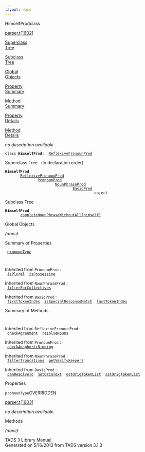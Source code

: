 ```yaml
---
layout: docs
---
```

<span class="title">HimselfProd</span><span class="type">class</span>

[parser.t](../file/parser.t.html)\[[1602](../source/parser.t.html#1602)\]

[Superclass  
Tree](#_SuperClassTree_)

[Subclass  
Tree](#_SubClassTree_)

[Global  
Objects](#_ObjectSummary_)

[Property  
Summary](#_PropSummary_)

[Method  
Summary](#_MethodSummary_)

[Property  
Details](#_Properties_)

[Method  
Details](#_Methods_)

<div class="fdesc">

*no description available*

`class `**`HimselfProd`**` :   `[`ReflexivePronounProd`](../object/ReflexivePronounProd.html)

</div>

<span id="_SuperClassTree_"></span>

<div class="mjhd">

<span class="hdln">Superclass Tree</span>   (in declaration order)

</div>

**`HimselfProd`**  
`         `[`ReflexivePronounProd`](../object/ReflexivePronounProd.html)  
`                 `[`PronounProd`](../object/PronounProd.html)  
`                         `[`NounPhraseProd`](../object/NounPhraseProd.html)  
`                                 `[`BasicProd`](../object/BasicProd.html)  
`                                         object`  
<span id="_SubClassTree_"></span>

<div class="mjhd">

<span class="hdln">Subclass Tree</span>  

</div>

**`HimselfProd`**  
`         `[`completeNounPhraseWithoutAll(himself)`](../object/completeNounPhraseWithoutAll(himself).html)  
<span id="_ObjectSummary_"></span>

<div class="mjhd">

<span class="hdln">Global Objects</span>  

</div>

*(none)* <span id="_PropSummary_"></span>

<div class="mjhd">

<span class="hdln">Summary of Properties</span>  

</div>

` `[`pronounType`](#pronounType)`  `

` `

Inherited from `PronounProd` :  
` `[`isPlural`](../object/PronounProd.html#isPlural)`  `[`isPossessive`](../object/PronounProd.html#isPossessive)`  `

Inherited from `NounPhraseProd` :  
` `[`filterForCollectives`](../object/NounPhraseProd.html#filterForCollectives)`  `

Inherited from `BasicProd` :  
` `[`firstTokenIndex`](../object/BasicProd.html#firstTokenIndex)`  `[`isSpecialResponseMatch`](../object/BasicProd.html#isSpecialResponseMatch)`  `[`lastTokenIndex`](../object/BasicProd.html#lastTokenIndex)`  `

<span id="_MethodSummary_"></span>

<div class="mjhd">

<span class="hdln">Summary of Methods</span>  

</div>

` `

Inherited from `ReflexivePronounProd` :  
` `[`checkAgreement`](../object/ReflexivePronounProd.html#checkAgreement)`  `[`resolveNouns`](../object/ReflexivePronounProd.html#resolveNouns)`  `

Inherited from `PronounProd` :  
` `[`checkAnaphoricBinding`](../object/PronounProd.html#checkAnaphoricBinding)`  `

Inherited from `NounPhraseProd` :  
` `[`filterTruncations`](../object/NounPhraseProd.html#filterTruncations)`  `[`getVerifyKeepers`](../object/NounPhraseProd.html#getVerifyKeepers)`  `

Inherited from `BasicProd` :  
` `[`canResolveTo`](../object/BasicProd.html#canResolveTo)`  `[`getOrigText`](../object/BasicProd.html#getOrigText)`  `[`getOrigTokenList`](../object/BasicProd.html#getOrigTokenList)`  `[`setOrigTokenList`](../object/BasicProd.html#setOrigTokenList)`  `

<span id="_Properties_"></span>

<div class="mjhd">

<span class="hdln">Properties</span>  

</div>

<span id="pronounType"></span>

`pronounType`<span class="rem">OVERRIDDEN</span>

[parser.t](../file/parser.t.html)\[[1603](../source/parser.t.html#1603)\]

<div class="desc">

*no description available*

</div>

<span id="_Methods_"></span>

<div class="mjhd">

<span class="hdln">Methods</span>  

</div>

*(none)*

<div class="ftr">

TADS 3 Library Manual  
Generated on 5/16/2013 from TADS version 3.1.3

</div>
